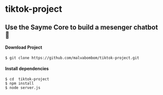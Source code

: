 # tiktok-project



## Use the Sayme Core to build a mesenger chatbot 🦄

#### Download Project
  
    $ git clone https://github.com/malvabombom/tiktok-project.git
    
#### Install dependencies

    $ cd  tiktok-project
    $ npm install   
    $ node server.js 
